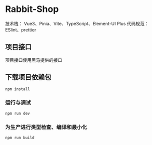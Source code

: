 # Rabbit-Shop
技术栈： Vue3、Pinia、Vite、TypeScript、Element-UI Plus
代码规范：ESlint、prettier
## 项目接口
项目接口使用黑马提供的接口


## 下载项目依赖包

```sh
npm install
```

### 运行与调试

```sh
npm run dev
```

### 为生产进行类型检查、编译和最小化

```sh
npm run build
```
